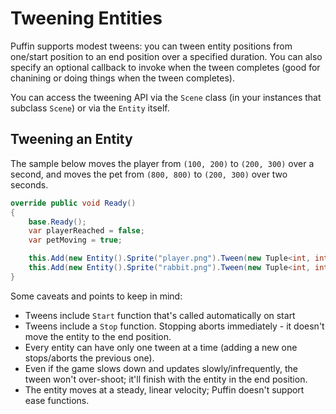 # Tweening Entities

Puffin supports modest tweens: you can tween entity positions from one/start position to an end position over a specified duration. You can also specify an optional callback to invoke when the tween completes (good for chanining or doing things when the tween completes).

You can access the tweening API via the `Scene` class (in your instances that subclass `Scene`) or via the `Entity` itself.

## Tweening an Entity

The sample below moves the player from `(100, 200)` to `(200, 300)` over a second, and moves the pet from `(800, 800)` to `(200, 300)` over two seconds.

```csharp
override public void Ready()
{
    base.Ready();
    var playerReached = false;
    var petMoving = true;

    this.Add(new Entity().Sprite("player.png").Tween(new Tuple<int, int>(100, 200), new Tuple<int, int>(200, 300), 1, () => playerReached = true));
    this.Add(new Entity().Sprite("rabbit.png").Tween(new Tuple<int, int>(800, 800), new Tuple<int, int>(200, 300), 2, () => petMoving = false));
}
```

Some caveats and points to keep in mind:

- Tweens include `Start` function that's called automatically on start
- Tweens include a `Stop` function. Stopping aborts immediately - it doesn't move the entity to the end position.
- Every entity can have only one tween at a time (adding a new one stops/aborts the previous one).
- Even if the game slows down and updates slowly/infrequently, the tween won't over-shoot; it'll finish with the entity in the end position.
- The entity moves at a steady, linear velocity; Puffin doesn't support ease functions.